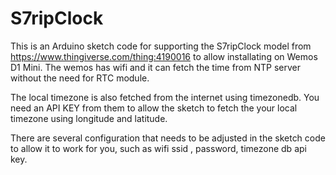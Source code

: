 # S7ripClock

This is an Arduino sketch code for supporting the S7ripClock model from https://www.thingiverse.com/thing:4190016 to allow installating on Wemos D1 Mini. The wemos has wifi and it can fetch the time from NTP server without the need for RTC module.

The local timezone is also fetched from the internet using timezonedb. You need an API KEY from them to allow the sketch to fetch the your local timezone using longitude and latitude.

There are several configuration that needs to be adjusted in the sketch code to allow it to work for you, such as wifi ssid , password, timezone db api key.
